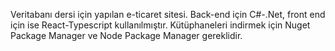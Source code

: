Veritabanı dersi için yapılan e-ticaret sitesi. Back-end için C#-.Net, front end için ise React-Typescript kullanılmıştır. Kütüphaneleri indirmek için Nuget Package Manager ve Node Package Manager gereklidir.



